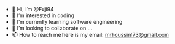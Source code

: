 - 👋 Hi, I’m @Fuji94
- 👀 I’m interested in coding
- 🌱 I’m currently learning software engineering
- 💞️ I’m looking to collaborate on ...
- 📫 How to reach me here is my email: mrhoussin173@gmail.com
<!---
Fuji94/Fuji94 is a ✨ special ✨ repository because its `README.md` (this file) appears on your GitHub profile.
You can click the Preview link to take a look at your changes.
--->
